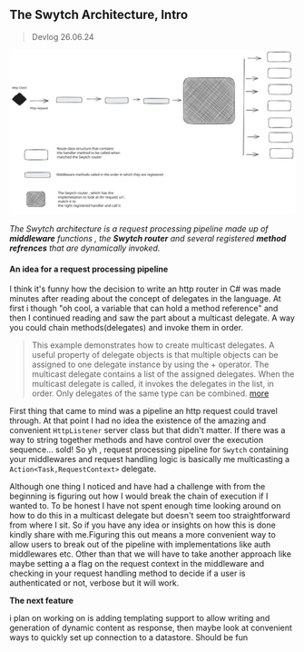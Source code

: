 ## The Swytch Architecture, Intro
> Devlog 26.06.24

![Image](swytch-arch.svg)


*The Swytch architecture is a request processing pipeline made up of **middleware** functions , the
**Swytch router** and several registered **method refrences** that are dynamically invoked.*

#### An idea for a request processing pipeline

I think it's funny how the decision to write an http router in C# was made minutes after reading about the 
concept of delegates in the language. At first i though "oh cool, a variable that can hold a method reference" and 
then I continued reading and saw the part about a multicast delegate.
A way you could chain methods(delegates) and invoke them in order. 
>This example demonstrates how to create multicast delegates.
> A useful property of delegate objects is that multiple objects can be assigned to one delegate instance by using the + operator. 
> The multicast delegate contains a list of the assigned delegates.
> When the multicast delegate is called, it invokes the delegates in the list, in order. Only delegates of the same type can be combined.
[more](https://learn.microsoft.com/en-us/dotnet/csharp/programming-guide/delegates/how-to-combine-delegates-multicast-delegates)

First thing that came to mind was a pipeline an http request could travel through. At that point I had
no idea the existence of the amazing and convenient `HttpListener` server class but that didn't matter. If there was a
way to string together methods and have control over the execution sequence... sold! 
So yh , request processing pipeline for `Swytch` containing your middlewares and request handling logic
is basically me multicasting a `Action<Task,RequestContext>` delegate.

Although one thing I noticed and have had a challenge with from the beginning is figuring out how I would break the chain of execution
if I wanted to. To be honest I have not spent enough time looking around on how to do this in a multicast 
delegate but doesn't seem too straightforward from where I sit. So if you have any idea or insights on how this is done kindly share with me.Figuring this out means a more convenient 
way to allow users to break out of the pipeline with implementations like auth middlewares etc.
Other than that we will have to take another approach like maybe setting a a flag on the request context in the middleware
and checking in your request handling method to decide if a user is authenticated or not, verbose but it will
work.


**The next feature**

i plan on working on is adding templating support to allow writing and generation of dynamic content as response, then maybe look at
convenient ways to quickly set up  connection to a datastore. Should be fun

